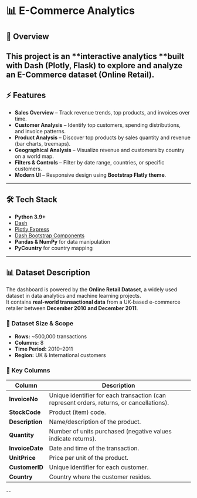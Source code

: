 # 📊 E-Commerce Analytics

## 🚀 Overview

## This project is an **interactive analytics **built with **Dash (Plotly, Flask)** to explore and analyze an **E-Commerce dataset (Online Retail)**.

## ⚡ Features

- **Sales Overview** – Track revenue trends, top products, and invoices over time.
- **Customer Analysis** – Identify top customers, spending distributions, and invoice patterns.
- **Product Analysis** – Discover top products by sales quantity and revenue (bar charts, treemaps).
- **Geographical Analysis** – Visualize revenue and customers by country on a world map.
- **Filters & Controls** – Filter by date range, countries, or specific customers.
- **Modern UI** – Responsive design using **Bootstrap Flatly theme**.

---

## 🛠️ Tech Stack

- **Python 3.9+**
- [Dash](https://dash.plotly.com/)
- [Plotly Express](https://plotly.com/python/plotly-express/)
- [Dash Bootstrap Components](https://dash-bootstrap-components.opensource.faculty.ai/)
- **Pandas & NumPy** for data manipulation
- **PyCountry** for country mapping

---

## 📊 Dataset Description

The dashboard is powered by the **Online Retail Dataset**, a widely used dataset in data analytics and machine learning projects.  
It contains **real-world transactional data** from a UK-based e-commerce retailer between **December 2010 and December 2011**.

### 🔹 Dataset Size & Scope

- **Rows:** ~500,000 transactions
- **Columns:** 8
- **Time Period:** 2010–2011
- **Region:** UK & International customers

### 🔹 Key Columns

| Column          | Description                                                                               |
| --------------- | ----------------------------------------------------------------------------------------- |
| **InvoiceNo**   | Unique identifier for each transaction (can represent orders, returns, or cancellations). |
| **StockCode**   | Product (item) code.                                                                      |
| **Description** | Name/description of the product.                                                          |
| **Quantity**    | Number of units purchased (negative values indicate returns).                             |
| **InvoiceDate** | Date and time of the transaction.                                                         |
| **UnitPrice**   | Price per unit of the product.                                                            |
| **CustomerID**  | Unique identifier for each customer.                                                      |
| **Country**     | Country where the customer resides.                                                       |

--


